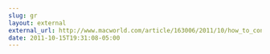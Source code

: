 ```yaml
---
slug: gr
layout: external
external_url: http://www.macworld.com/article/163006/2011/10/how_to_configure_icloud_if_you_share_an_apple_id.html
date: 2011-10-15T19:31:08-05:00
---
```

